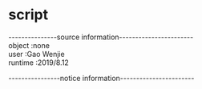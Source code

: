 # script

---------------source information-----------------------</br>
object  :none</br>
user    :Gao Wenjie</br>
runtime :2019/8.12</br>

----------------notice information-----------------------</br>
